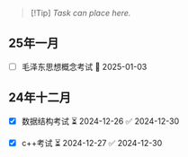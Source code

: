> [!Tip] *Task can place here.*


## 25年一月


- [ ] 毛泽东思想概念考试 🛫 2025-01-03 

## 24年十二月
- [x] 数据结构考试 ⏳ 2024-12-26 ✅ 2024-12-30
- [x] c++考试 ⏳ 2024-12-27 ✅ 2024-12-30

